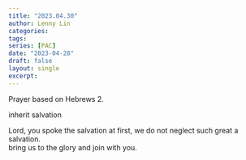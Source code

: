 ```yaml
---
title: "2023.04.30"
author: Lenny Lin
categories: 
tags: 
series: [PAC]
date: "2023-04-28"
draft: false
layout: single
excerpt: 
---
```


Prayer based on Hebrews 2.
<!--more-->

inherit salvation

Lord, you spoke the salvation at first, we do not neglect such great a salvation.  
bring us to the glory and join with you.